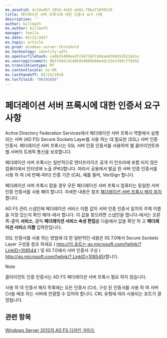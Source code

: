```yaml
---
ms.assetid: dc24adb7-385d-4a92-ab81-78ba73df0118
title: 페더레이션 서버 프록시에 대한 인증서 요구 사항
description: ''
author: billmath
ms.author: billmath
manager: femila
ms.date: 05/31/2017
ms.topic: article
ms.prod: windows-server-threshold
ms.technology: identity-adfs
ms.openlocfilehash: ca0b25480eedfc6471837ab8ae83b0d1d522e61e
ms.sourcegitcommit: 0b5fd4dc4148b92480db04e4dc22e139dcff8582
ms.translationtype: MT
ms.contentlocale: ko-KR
ms.lasthandoff: 05/24/2019
ms.locfileid: "66191656"
---
```

# <a name="certificate-requirements-for-federation-server-proxies"></a>페더레이션 서버 프록시에 대한 인증서 요구 사항

Active Directory Federation Services에서 페더레이션 서버 프록시 역할에서 실행 되는 서버 \(AD FS\) Secure Sockets Layer를 사용 하는 데 필요한 \(SSL\) 서버 인증 인증서. 페더레이션 서버 프록시는 SSL 서버 인증 인증서를 사용하여 웹 클라이언트와 웹 서버의 트래픽 통신을 보호합니다.  
  
페더레이션 서버 프록시는 일반적으로 엔터프라이즈 공개 키 인프라에 포함 되지 않은 컴퓨터에서 인터넷에 노출 \(PKI\)합니다. 따라서 공용에서 발급 한 서버 인증 인증서를 사용 하 여 \(세 번째\-파티\) 인증 기관 \(CA\), 예를 들어, VeriSign 합니다.  
  
페더레이션 서버 프록시 팜을 경우 모든 페더레이션 서버 프록시 컴퓨터는 동일한 서버 인증 인증서를 사용 해야 합니다. 자세한 내용은 참조 [페더레이션 서버 프록시 배치 위치](When-to-Create-a-Federation-Server-Proxy-Farm.md)합니다.  
  
AD FS 관리 스냅인에 페더레이션 서비스 이름 값이 서버 인증 인증서 일치의 주체 이름을 지정 있는지 확인 해야\-에서 합니다. 이 값을 찾으려면 스냅인을 엽니다\-에서는 오른쪽\-클릭 **서비스**, 클릭 **페더레이션 서비스 속성 편집**를 다음에서 값을 확인 하 고 **페더레이션 서비스 이름** 입력란입니다.  
  
SSL 인증서를 사용 하는 방법에 대 한 일반적인 내용은 IIS 7.0에서 Secure Sockets Layer 구성을 참조 하세요 \( [http:\/\/이 포트는 go.microsoft.com\/fwlink\/? LinkID\=108544](https://go.microsoft.com/fwlink/?LinkID=108544) \) 및 IIS 7.0에서 서버 인증서 구성 \( [http:\/\/go.microsoft.com\/fwlink\/? LinkID\=108545](https://go.microsoft.com/fwlink/?LinkID=108545)\)합니다.  
  
> [!NOTE]  
> 클라이언트 인증 인증서는 AD FS 페더레이션 서버 프록시 필요 하지 않습니다.  
  
사용 하 여 인증서 해지 목록에는 모든 인증서 \(Crl\), 구성 된 인증서를 사용 하 여 서버 Crl을 배포 하는 서버에 연결할 수 있어야 합니다. CRL 유형에 따라 사용되는 포트가 결정됩니다.  
  
## <a name="see-also"></a>관련 항목
[Windows Server 2012의 AD FS 디자인 가이드](AD-FS-Design-Guide-in-Windows-Server-2012.md)
